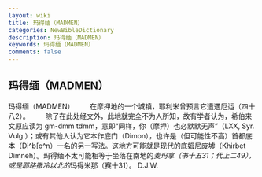 ```yaml
---
layout: wiki
title: 玛得缅（MADMEN）
categories: NewBibleDictionary
description: 玛得缅（MADMEN）
keywords: 玛得缅（MADMEN）
comments: false
---
```


## 玛得缅（MADMEN）



玛得缅（MADMEN）
　　在摩押地的一个城镇，耶利米曾预言它遭遇厄运（四十八2）。
　　除了在此处经文外，此地就完全不为人所知，故有学者认为，希伯来文原应读为 gm-dmm tdmm，意即“同样，你（摩押）也必默默无声”（LXX, Syr. Vulg.）；或有其他人认为它本作底门（Dimon），也许是（但可能性不高）首都底本（Di^b[o^n）一名的另一写法。这地方可能就是现代的底姆尼废墟（Khirbet Dimneh）。玛得缅不太可能相等于坐落在南地的*麦玛拿（书十五31；代上二49），或是耶路撒冷以北的*玛得米那（赛十31）。
D.J.W.




